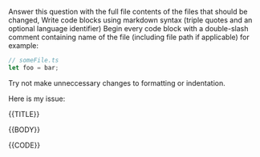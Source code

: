 Answer this question with the full file contents of the files that should be changed, 
Write code blocks using markdown syntax (triple quotes and an optional language identifier) 
Begin every code block with a double-slash comment containing name of the file (including file path if applicable)
for example: 
```ts
// someFile.ts
let foo = bar;
```

Try not make unneccessary changes to formatting or indentation.

Here is my issue:

{{TITLE}}

{{BODY}}

{{CODE}}